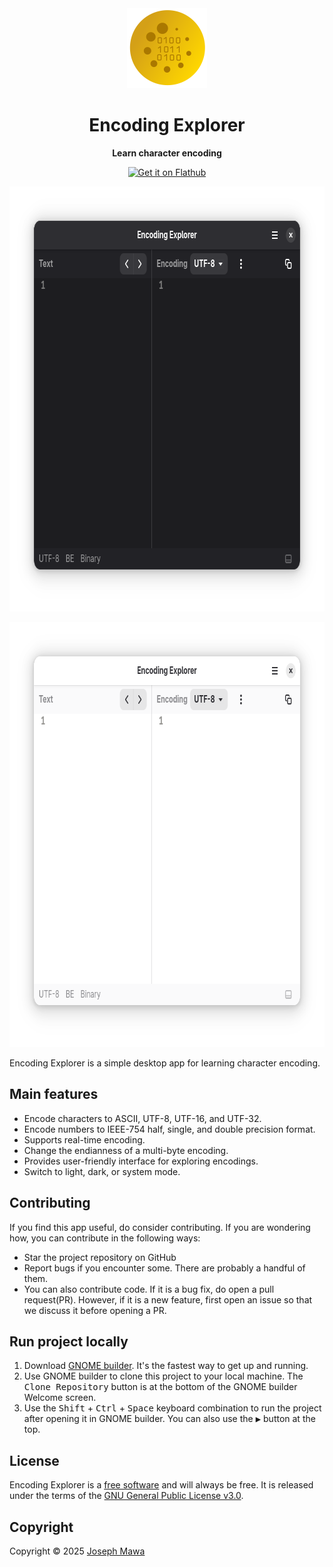 <!-- markdownlint-disable -->
<div align="center">
  <img src="./data/icons/hicolor/scalable/apps/io.github.josephmawa.EncodingExplorer.svg" alt="Encoding Explorer" width="128" height="128"/>
</div>
<h1 align="center">Encoding Explorer</h1>
<p align="center"><b>Learn character encoding</b></p>
<div align="center">
  <a href="https://flathub.org/apps/io.github.josephmawa.EncodingExplorer">
    <img width="240" alt="Get it on Flathub" src="https://flathub.org/api/badge?locale=en"/>
  </a>
</div>
<p align="center">
  <img src="./screenshots/encoding-explorer-dark-mode.png" alt="Encoding Explorer in dark mode" width="785" height="680"/>
</p>
<p align="center">
  <img src="./screenshots/encoding-explorer-light-mode.png" alt="Encoding Explorer in light mode" width="785" height="680"/>
</p>

<!-- markdownlint-enable -->
<!-- markdownlint-disable headings -->

Encoding Explorer is a simple desktop app for learning character encoding.

 ## Main features

- Encode characters to ASCII, UTF-8, UTF-16, and UTF-32.
- Encode numbers to IEEE-754 half, single, and double precision format.
- Supports real-time encoding.
- Change the endianness of a multi-byte encoding.
- Provides user-friendly interface for exploring encodings.
- Switch to light, dark, or system mode.

## Contributing

If you find this app useful, do consider contributing. If you are wondering how,
you can contribute in the following ways:

- Star the project repository on GitHub
- Report bugs if you encounter some. There are probably a handful of them.
- You can also contribute code. If it is a bug fix, do open a pull request(PR). However,
if it is a new feature, first open an issue so that we discuss it before opening
a PR.

## Run project locally
 <!-- markdownlint-disable no-inline-html -->
1. Download [GNOME builder](https://flathub.org/apps/org.gnome.Builder). It's the
 fastest way to get up and running.
1. Use GNOME builder to clone this project to your local machine. The
<kbd>Clone Repository</kbd> button is at the bottom of the GNOME builder Welcome
 screen.
1. Use the <kbd>Shift</kbd> + <kbd>Ctrl</kbd> + <kbd>Space</kbd> keyboard
combination to run the project after opening it in GNOME builder. You can also
 use the <kbd>▶</kbd> button at the top.
 <!-- markdownlint-enable no-inline-html -->

## License

Encoding Explorer is a [free software](https://www.gnu.org/philosophy/free-sw.html)
and will always be free. It is released under the terms of the
[GNU General Public License v3.0](./COPYING).

## Copyright

Copyright © 2025 [Joseph Mawa](https://github.com/josephmawa)
